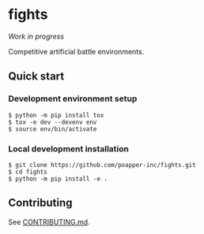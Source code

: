 # fights

*Work in progress*

Competitive artificial battle environments.

## Quick start

### Development environment setup

```shell
$ python -m pip install tox
$ tox -e dev --devenv env
$ source env/bin/activate
```

### Local development installation

```shell
$ git clone https://github.com/poapper-inc/fights.git
$ cd fights
$ python -m pip install -e .
```

## Contributing

See [CONTRIBUTING.md](CONTRIBUTING.md).
